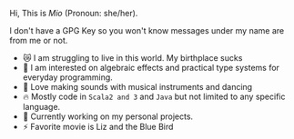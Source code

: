 Hi, This is *Mio* (Pronoun: she/her).

I don't have a GPG Key so you won't know messages under my name are from me or not.
<!--
**mio-19/mio-19** is a ✨ _special_ ✨ repository because its `README.md` (this file) appears on your GitHub profile.

Here are some ideas to get you started:

- 🔭 I’m currently working on ...
- 🌱 I’m currently learning ...
- 👯 I’m looking to collaborate on ...
- 🤔 I’m looking for help with ...
- 💬 Ask me about ...
- 📫 How to reach me: ...
- 😄 Pronouns: ...
- ⚡ Fun fact: ...
-->

- 😿 I am struggling to live in this world. My birthplace sucks
- 🔭 I am interested on algebraic effects and practical type systems for everyday programming.
- 🌈 Love making sounds with musical instruments and dancing
- 🔥 Mostly code in `Scala2 and 3` and `Java` but not limited to any specific language.
- 🥰 Currently working on my personal projects.
- ⚡ Favorite movie is Liz and the Blue Bird
